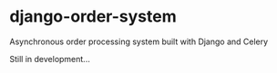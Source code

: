 # django-order-system
Asynchronous order processing system built with Django and Celery

Still in development...
